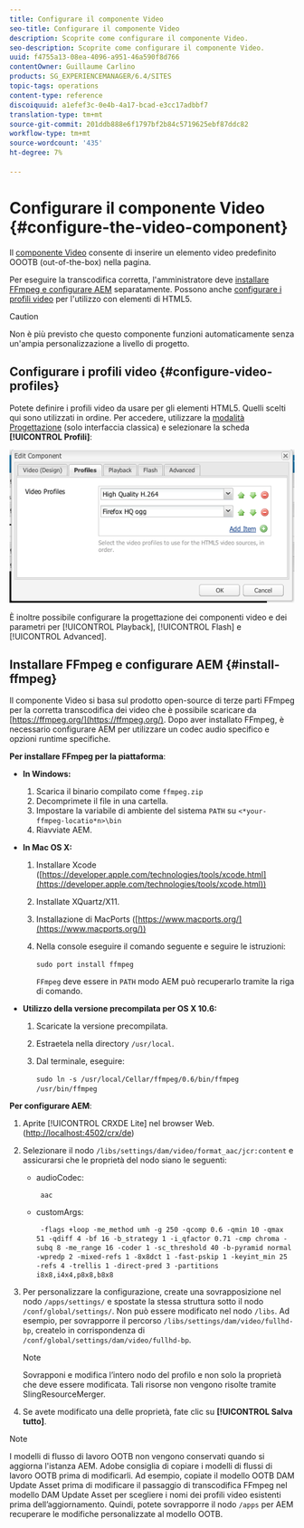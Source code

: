```yaml
---
title: Configurare il componente Video
seo-title: Configurare il componente Video
description: Scoprite come configurare il componente Video.
seo-description: Scoprite come configurare il componente Video.
uuid: f4755a13-08ea-4096-a951-46a590f8d766
contentOwner: Guillaume Carlino
products: SG_EXPERIENCEMANAGER/6.4/SITES
topic-tags: operations
content-type: reference
discoiquuid: a1efef3c-0e4b-4a17-bcad-e3cc17adbbf7
translation-type: tm+mt
source-git-commit: 201ddb888e6f1797bf2b84c5719625ebf87ddc82
workflow-type: tm+mt
source-wordcount: '435'
ht-degree: 7%

---
```



# Configurare il componente Video {#configure-the-video-component}

Il [componente Video](/help/sites-authoring/default-components-foundation.md#video) consente di inserire un elemento video predefinito OOOTB (out-of-the-box) nella pagina.

Per eseguire la transcodifica corretta, l&#39;amministratore deve [installare FFmpeg e configurare AEM](#install-ffmpeg) separatamente. Possono anche [configurare i profili video](#configure-video-profiles) per l&#39;utilizzo con elementi di HTML5.

>[!CAUTION]
>
>Non è più previsto che questo componente funzioni automaticamente senza un&#39;ampia personalizzazione a livello di progetto.

## Configurare i profili video {#configure-video-profiles}

Potete definire i profili video da usare per gli elementi HTML5. Quelli scelti qui sono utilizzati in ordine. Per accedere, utilizzare la [modalità Progettazione](/help/sites-authoring/default-components-designmode.md) (solo interfaccia classica) e selezionare la scheda **[!UICONTROL Profili]**:

![chlimage_1-317](assets/chlimage_1-317.png)

È inoltre possibile configurare la progettazione dei componenti video e dei parametri per [!UICONTROL Playback], [!UICONTROL Flash] e [!UICONTROL Advanced].

## Installare FFmpeg e configurare AEM {#install-ffmpeg}

Il componente Video si basa sul prodotto open-source di terze parti FFmpeg per la corretta transcodifica dei video che è possibile scaricare da [https://ffmpeg.org/](https://ffmpeg.org/). Dopo aver installato FFmpeg, è necessario configurare AEM per utilizzare un codec audio specifico e opzioni runtime specifiche.

**Per installare FFmpeg per la piattaforma**:

* **In Windows:**

   1. Scarica il binario compilato come `ffmpeg.zip`
   1. Decomprimete il file in una cartella.
   1. Impostare la variabile di ambiente del sistema `PATH` su `<*your-ffmpeg-locatio*n>\bin`
   1. Riavviate AEM.

* **In Mac OS X:**

   1. Installare Xcode ([https://developer.apple.com/technologies/tools/xcode.html](https://developer.apple.com/technologies/tools/xcode.html))
   1. Installate XQuartz/X11.
   1. Installazione di MacPorts ([https://www.macports.org/](https://www.macports.org/))
   1. Nella console eseguire il comando seguente e seguire le istruzioni:

      `sudo port install ffmpeg`

      `FFmpeg` deve essere in  `PATH` modo AEM può recuperarlo tramite la riga di comando.

* **Utilizzo della versione precompilata per OS X 10.6:**

   1. Scaricate la versione precompilata.
   1. Estraetela nella directory `/usr/local`.
   1. Dal terminale, eseguire:

      `sudo ln -s /usr/local/Cellar/ffmpeg/0.6/bin/ffmpeg /usr/bin/ffmpeg`

**Per configurare AEM**:

1. Aprite [!UICONTROL CRXDE Lite] nel browser Web. ([http://localhost:4502/crx/de](http://localhost:4502/crx/de))
1. Selezionare il nodo `/libs/settings/dam/video/format_aac/jcr:content` e assicurarsi che le proprietà del nodo siano le seguenti:

   * audioCodec:

      ```
       aac
      ```

   * customArgs:

      ```
       -flags +loop -me_method umh -g 250 -qcomp 0.6 -qmin 10 -qmax 51 -qdiff 4 -bf 16 -b_strategy 1 -i_qfactor 0.71 -cmp chroma -subq 8 -me_range 16 -coder 1 -sc_threshold 40 -b-pyramid normal -wpredp 2 -mixed-refs 1 -8x8dct 1 -fast-pskip 1 -keyint_min 25 -refs 4 -trellis 1 -direct-pred 3 -partitions i8x8,i4x4,p8x8,b8x8
      ```

1. Per personalizzare la configurazione, create una sovrapposizione nel nodo `/apps/settings/` e spostate la stessa struttura sotto il nodo `/conf/global/settings/`. Non può essere modificato nel nodo `/libs`. Ad esempio, per sovrapporre il percorso `/libs/settings/dam/video/fullhd-bp`, createlo in corrispondenza di `/conf/global/settings/dam/video/fullhd-bp`.

   >[!NOTE]
   >
   >Sovrapponi e modifica l’intero nodo del profilo e non solo la proprietà che deve essere modificata. Tali risorse non vengono risolte tramite SlingResourceMerger.

1. Se avete modificato una delle proprietà, fate clic su **[!UICONTROL Salva tutto]**.

>[!NOTE]
>
>I modelli di flusso di lavoro OOTB non vengono conservati quando si aggiorna l&#39;istanza AEM.  Adobe consiglia di copiare i modelli di flussi di lavoro OOTB prima di modificarli. Ad esempio, copiate il modello OOTB DAM Update Asset prima di modificare il passaggio di transcodifica FFmpeg nel modello DAM Update Asset per scegliere i nomi dei profili video esistenti prima dell’aggiornamento. Quindi, potete sovrapporre il nodo `/apps` per AEM recuperare le modifiche personalizzate al modello OOTB.

